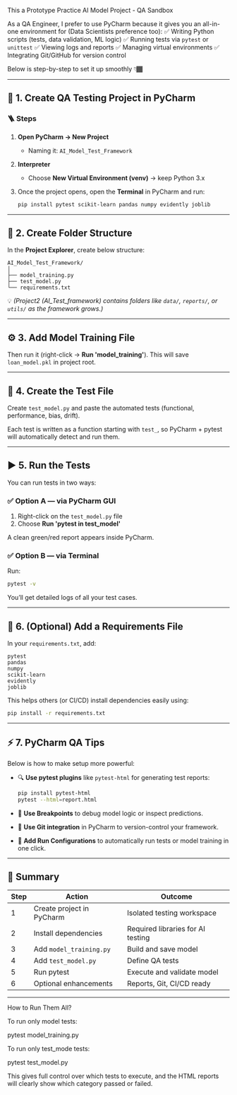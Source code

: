 This a Prototype Practice AI Model Project - QA Sandbox

As a QA Engineer, I prefer to use PyCharm because it gives you an all-in-one environment for (Data Scientists preference too):
✅ Writing Python scripts (tests, data validation, ML logic)
✅ Running tests via `pytest` or `unittest`
✅ Viewing logs and reports
✅ Managing virtual environments
✅ Integrating Git/GitHub for version control

Below is step-by-step to set it up smoothly 👇🏾

---

## 🧩 1. Create QA Testing Project in PyCharm

### 🪜 Steps

1. **Open PyCharm → New Project**
   * Naming it:
     `AI_Model_Test_Framework`

2. **Interpreter**
   * Choose **New Virtual Environment (venv)** → keep Python 3.x

3. Once the project opens, open the **Terminal** in PyCharm and run:
   ```bash
   pip install pytest scikit-learn pandas numpy evidently joblib
   ```

---

## 🧠 2. Create Folder Structure

In the **Project Explorer**, create below structure:

```
AI_Model_Test_Framework/
│
├── model_training.py
├── test_model.py
└── requirements.txt
```

💡 *(Project2 (AI_Test_framework) contains folders like `data/`, `reports/`, or `utils/` as the framework grows.)*

---

## ⚙️ 3. Add Model Training File

Then run it (right-click → **Run 'model_training'**).
This will save `loan_model.pkl` in project root.

---

## 🧪 4. Create the Test File

Create `test_model.py` and paste the automated tests (functional, performance, bias, drift).

Each test is written as a function starting with `test_`, so PyCharm + pytest will automatically detect and run them.

---

## ▶️ 5. Run the Tests

You can run tests in two ways:

### ✅ Option A — via PyCharm GUI

1. Right-click on the `test_model.py` file
2. Choose **Run 'pytest in test_model'**

A clean green/red report appears inside PyCharm.

### ✅ Option B — via Terminal

Run:

```bash
pytest -v
```

You’ll get detailed logs of all your test cases.

---

## 🧾 6. (Optional) Add a Requirements File

In your `requirements.txt`, add:

```
pytest
pandas
numpy
scikit-learn
evidently
joblib
```

This helps others (or CI/CD) install dependencies easily using:

```bash
pip install -r requirements.txt
```

---

## ⚡ 7. PyCharm QA Tips

Below is how to make setup more powerful:

* 🔍 **Use pytest plugins** like `pytest-html` for generating test reports:

  ```bash
  pip install pytest-html
  pytest --html=report.html
  ```
* 🧠 **Use Breakpoints** to debug model logic or inspect predictions.
* 🧩 **Use Git integration** in PyCharm to version-control your framework.
* 🚀 **Add Run Configurations** to automatically run tests or model training in one click.

---

## 🧰 Summary

| Step | Action                    | Outcome                           |
| ---- | ------------------------- | --------------------------------- |
| 1    | Create project in PyCharm | Isolated testing workspace        |
| 2    | Install dependencies      | Required libraries for AI testing |
| 3    | Add `model_training.py`   | Build and save model              |
| 4    | Add `test_model.py`       | Define QA tests                   |
| 5    | Run pytest                | Execute and validate model        |
| 6    | Optional enhancements     | Reports, Git, CI/CD ready         |

---

How to Run Them All?

To run only model tests:

pytest model_training.py


To run only test_mode tests:

pytest test_model.py

This gives full control over which tests to execute, and the HTML reports will clearly show which category passed or failed.
